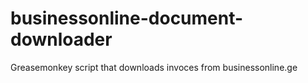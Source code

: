 # businessonline-document-downloader
Greasemonkey script that downloads invoces from businessonline.ge
